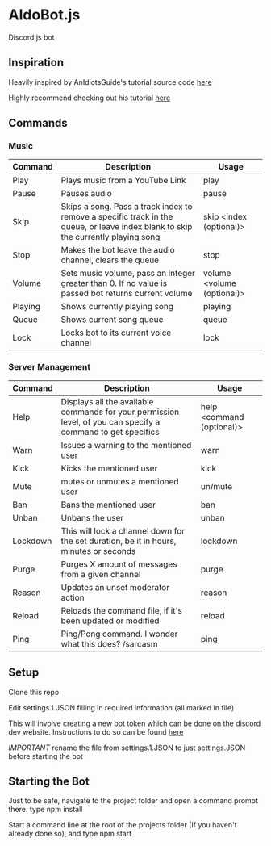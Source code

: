 # AldoBot.js
Discord.js bot

## Inspiration
Heavily inspired by AnIdiotsGuide's tutorial source code [here](https://github.com/AnIdiotsGuide/Tutorial-Bot)

Highly recommend checking out his tutorial [here](https://www.youtube.com/watch?v=rVfjZrqoQ7o&list=PLR2_rarYLHfg6ZJqq0WTMmI9uLcd7_GRO)

## Commands
### Music
| Command       | Description   | Usage |
| ------------- | ------------- | ----- |
| Play          | Plays music from a YouTube Link  | play <URL> |
| Pause  | Pauses audio  | pause |
| Skip | Skips a song. Pass a track index to remove a specific track in the queue, or leave index blank to skip the currently playing song | skip <index (optional)> |
| Stop | Makes the bot leave the audio channel, clears the queue | stop |
| Volume | Sets music volume, pass an integer greater than 0. If no value is passed bot returns current volume | volume <volume (optional)> |
| Playing | Shows currently playing song | playing |
| Queue | Shows current song queue | queue |
| Lock  | Locks bot to its current voice channel | lock |

### Server Management
| Command     | Description   | Usage |
| ----------- | ------------- | ----- |
| Help        | Displays all the available commands for your permission level, of you can specify a command to get specifics | help <command (optional)> |
| Warn        | Issues a warning to the mentioned user | warn <mention> <reason> |
| Kick        | Kicks the mentioned user | kick <mention> <reason> | 
| Mute        | mutes or unmutes a mentioned user | un/mute <mention> <reason> |
| Ban         | Bans the mentioned user | ban <mention> <reason> |
| Unban       | Unbans the user | unban <mention> <reason> |
| Lockdown    | This will lock a channel down for the set duration, be it in hours, minutes or seconds | lockdown <duration> |
| Purge       | Purges X amount of messages from a given channel | purge <number> |
| Reason      | Updates an unset moderator action | reason <case number> <new reason> |
| Reload      | Reloads the command file, if it\'s been updated or modified | reload <commandname> |
| Ping        | Ping/Pong command. I wonder what this does? /sarcasm | ping |

## Setup
Clone this repo

Edit settings.1.JSON filling in required information (all marked in file)

This will involve creating a new bot token which can be done on the discord dev website. Instructions to do so can be found [here](https://github.com/reactiflux/discord-irc/wiki/Creating-a-discord-bot-&-getting-a-token)

*IMPORTANT* rename the file from settings.1.JSON to just settings.JSON before starting the bot 

## Starting the Bot
Just to be safe, navigate to the project folder and open a command prompt there. type npm install

Start a command line at the root of the projects folder (If you haven't already done so), and type npm start

